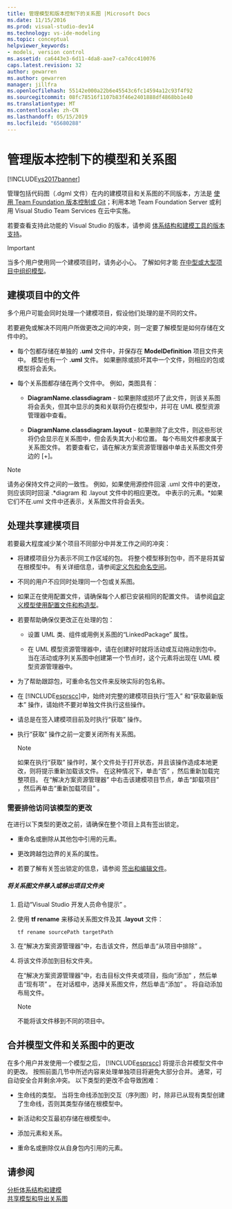 ```yaml
---
title: 管理模型和版本控制下的关系图 |Microsoft Docs
ms.date: 11/15/2016
ms.prod: visual-studio-dev14
ms.technology: vs-ide-modeling
ms.topic: conceptual
helpviewer_keywords:
- models, version control
ms.assetid: ca6443e3-6d11-4da8-aae7-ca7dcc410076
caps.latest.revision: 32
author: gewarren
ms.author: gewarren
manager: jillfra
ms.openlocfilehash: 55142e000a22b6e45543c6fc14594a12c93f4f92
ms.sourcegitcommit: 08fc78516f1107b83f46e2401888df4868bb1e40
ms.translationtype: MT
ms.contentlocale: zh-CN
ms.lasthandoff: 05/15/2019
ms.locfileid: "65680288"
---
```

# <a name="manage-models-and-diagrams-under-version-control"></a>管理版本控制下的模型和关系图
[!INCLUDE[vs2017banner](../includes/vs2017banner.md)]

管理包括代码图（.dgml 文件）在内的建模项目和关系图的不同版本，方法是 [使用 Team Foundation 版本控制或 Git](https://msdn.microsoft.com/library/33267cee-fe5f-4aa3-b2cd-6d22ceace314)；利用本地 Team Foundation Server 或利用 Visual Studio Team Services 在云中实施。  
  
 若要查看支持此功能的 Visual Studio 的版本，请参阅 [体系结构和建模工具的版本支持](../modeling/what-s-new-for-design-in-visual-studio.md#VersionSupport)。  
  
> [!IMPORTANT]
> 当多个用户使用同一个建模项目时，请务必小心。 了解如何才能 [在中型或大型项目中组织模型](../modeling/structure-your-modeling-solution.md)。  
  
## <a name="ModelingProjects"></a> 建模项目中的文件  
 多个用户可能会同时处理一个建模项目，假设他们处理的是不同的文件。  
  
 若要避免或解决不同用户所做更改之间的冲突，则一定要了解模型是如何存储在文件中的。  
  
- 每个包都存储在单独的 **.uml** 文件中，并保存在 **ModelDefinition** 项目文件夹中。 模型也有一个 **.uml** 文件。 如果删除或损坏其中一个文件，则相应的包或模型将会丢失。  
  
- 每个关系图都存储在两个文件中。 例如，类图具有：  
  
    - **DiagramName.classdiagram** - 如果删除或损坏了此文件，则该关系图将会丢失，但其中显示的类和关联将仍在模型中，并可在 UML 模型资源管理器中查看。  
  
    - **DiagramName.classdiagram.layout** - 如果删除了此文件，则这些形状将仍会显示在关系图中，但会丢失其大小和位置。 每个布局文件都隶属于关系图文件。 若要查看它，请在解决方案资源管理器中单击关系图文件旁边的 [+]。  
  
> [!NOTE]
> 请务必保持文件之间的一致性。 例如，如果使用源控件回滚 .uml 文件中的更改，则应该同时回滚 .*diagram 和 .layout 文件中的相应更改。 中表示的元素。\*如果它们不在.uml 文件中还表示，关系图文件将会丢失。  
  
## <a name="Shared"></a> 处理共享建模项目  
 若要最大程度减少某个项目不同部分中并发工作之间的冲突：  
  
- 将建模项目分为表示不同工作区域的包。 将整个模型移到包中，而不是将其留在根模型中。 有关详细信息，请参阅[定义包和命名空间](../modeling/define-packages-and-namespaces.md)。  
  
- 不同的用户不应同时处理同一个包或关系图。  
  
- 如果正在使用配置文件，请确保每个人都已安装相同的配置文件。 请参阅[自定义模型使用配置文件和构造型](../modeling/customize-your-model-with-profiles-and-stereotypes.md)。  
  
- 若要帮助确保仅更改正在处理的包：  
  
    - 设置 UML 类、组件或用例关系图的“LinkedPackage”  属性。  
  
    - 在 UML 模型资源管理器中，请在创建好时就将活动或互动拖动到包中。 当在活动或序列关系图中创建第一个节点时，这个元素将出现在 UML 模型资源管理器中。  
  
- 为了帮助跟踪包，可重命名包文件来反映实际的包名称。  
  
- 在 [!INCLUDE[esprscc](../includes/esprscc-md.md)]中，始终对完整的建模项目执行“签入”  和“获取最新版本”  操作，请始终不要对单独文件执行这些操作。  
  
- 请总是在签入建模项目前及时执行“获取”  操作。  
  
- 执行“获取”  操作之前一定要关闭所有关系图。  
  
    > [!NOTE]
    > 如果在执行“获取” 操作时，某个文件处于打开状态，并且该操作造成本地更改，则将提示重新加载该文件。 在这种情况下，单击“否” ，然后重新加载完整项目。 在“解决方案资源管理器” 中右击该建模项目节点，单击“卸载项目” ，然后再单击“重新加载项目” 。  
  
### <a name="Exclusive"></a> 需要排他访问该模型的更改  
 在进行以下类型的更改之前，请确保在整个项目上具有签出锁定。  
  
- 重命名或删除从其他包中引用的元素。  
  
- 更改跨越包边界的关系的属性。  
  
- 若要了解有关签出锁定的信息，请参阅 [签出和编辑文件](https://msdn.microsoft.com/library/eb404d63-c448-4994-9416-3e6d50ec554a)。  
  
##### <a name="to-move-a-diagram-file-in-or-out-of-a-project-folder"></a>将关系图文件移入或移出项目文件夹  
  
1. 启动“Visual Studio 开发人员命令提示” 。  
  
2. 使用 **tf rename** 来移动关系图文件及其 **.layout** 文件：  
  
     `tf rename sourcePath targetPath`  
  
3. 在“解决方案资源管理器”中，右击该文件，然后单击“从项目中排除” 。  
  
4. 将该文件添加到目标文件夹。  
  
     在“解决方案资源管理器”中，右击目标文件夹或项目，指向“添加” ，然后单击“现有项” 。 在对话框中，选择关系图文件，然后单击“添加” 。 将自动添加布局文件。  
  
    > [!NOTE]
    > 不能将该文件移到不同的项目中。  
  
## <a name="Merging"></a> 合并模型文件和关系图中的更改  
 在多个用户并发使用一个模型之后， [!INCLUDE[esprscc](../includes/esprscc-md.md)] 将提示合并模型文件中的更改。 按照前面几节中所述内容来处理单独项目将避免大部分合并。 通常，可自动安全合并剩余冲突。 以下类型的更改不会导致困难：  
  
- 生命线的类型。 当将生命线添加到交互（序列图）时，除非已从现有类型创建了生命线，否则其类型存储在根模型中。  
  
- 新活动和交互最初存储在根模型中。  
  
- 添加元素和关系。  
  
- 重命名或删除仅从自身包内引用的元素。  
  
## <a name="see-also"></a>请参阅  
 [分析体系结构和建模](../modeling/analyze-and-model-your-architecture.md)   
 [共享模型和导出关系图](../modeling/share-models-and-exporting-diagrams.md)
